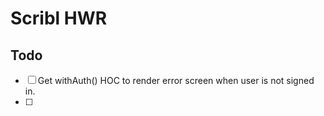 # Scribl HWR

## Todo

- [ ] Get withAuth() HOC to render error screen when user is not signed in.
- [ ] 
